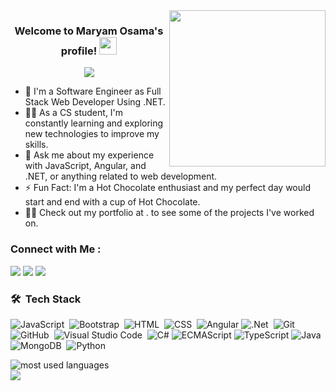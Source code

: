 
<img width="250" align="right" src="https://c.tenor.com/_DOBjnGspYAAAAAM/code-coding.gif">

<h3 align="center">
  Welcome to Maryam Osama's profile!
  <img src="https://media.giphy.com/media/hvRJCLFzcasrR4ia7z/giphy.gif" width="28">
</h3>

<!-- Typing SVG by DenverCoder1 - https://github.com/DenverCoder1/readme-typing-svg -->
<p align="center">
  <a href="https://github.com/DenverCoder1/readme-typing-svg"><img src="https://readme-typing-svg.herokuapp.com/?lines=Full-stack%20web%20developer;Always%20learning%20new%20things&font=Fira%20Code&center=true&width=440&height=45&color=f75c7e&vCenter=true&size=22"></a>
</p> 

- 🏢 I'm a Software Engineer as Full Stack Web Developer Using .NET.
- 👨‍💻 As a CS student, I'm constantly learning and exploring new technologies to improve my skills.
- 💬 Ask me about my experience with JavaScript, Angular, and .NET, or anything related to web development.
- ⚡ Fun Fact: I'm a Hot Chocolate enthusiast and my perfect day would start and end with a cup of Hot Chocolate.
- 👨‍💻 Check out my portfolio at . to see some of the projects I've worked on.


### Connect with Me :

<a href="https://linkedin.com/in/maryam-osama-55b81a202" target="_blank"><img src="https://img.shields.io/badge/-Maryam%20Osama-0077B5?style=for-the-badge&logo=Linkedin&logoColor=white"/></a>
<a href="https://t.me/maryamosama200" target="_blank"><img src="https://img.shields.io/badge/-Maryam%20Osama-0077B5?style=for-the-badge&logo=Telegram&logoColor=white"/></a>
<a href="https://www.facebook.com/share/191Lym1s2j/" target="_blank"><img src="https://img.shields.io/badge/-Maryam%20Osama-0077B5?style=for-the-badge&logo=Facebook&logoColor=white"/></a>

### 🛠 &nbsp;Tech Stack
![JavaScript](https://img.shields.io/badge/-JavaScript-05122A?style=flat&logo=javascript)&nbsp;
![Bootstrap](https://img.shields.io/badge/-Bootstrap-05122A?style=flat&logo=bootstrap&logoColor=563D7C)&nbsp;
![HTML](https://img.shields.io/badge/-HTML-05122A?style=flat&logo=HTML5)&nbsp;
![CSS](https://img.shields.io/badge/-CSS-05122A?style=flat&logo=CSS3&logoColor=1572B6)&nbsp;
![Angular](https://img.shields.io/badge/-Angular-05122A?style=flat&logo=react)
![.Net](https://img.shields.io/badge/-.NET-05122A?style=flat&logo=.net&logoColor=339933)&nbsp;
![Git](https://img.shields.io/badge/-Git-05122A?style=flat&logo=git)&nbsp;
![GitHub](https://img.shields.io/badge/-GitHub-05122A?style=flat&logo=github)&nbsp;
![Visual Studio Code](https://img.shields.io/badge/-Visual%20Studio%20Code-05122A?style=flat&logo=visual-studio-code&logoColor=007ACC)&nbsp;
![C#](https://img.shields.io/badge/-C%23-05122A?style=flat&logo=c%23)
![ECMAScript](https://img.shields.io/badge/-ECMAScript-05122A?style=flat&logo=javascript)
![TypeScript](https://img.shields.io/badge/-TypeScript-05122A?style=flat&logo=typescript)
![Java](https://img.shields.io/badge/-Java-05122A?style=flat&logo=openjdk)
![MongoDB](https://img.shields.io/badge/-MongoDB-05122A?style=flat&logo=MongoDB)&nbsp;
![Python](https://img.shields.io/badge/-Python%20-05122A?style=flat&logo=python)&nbsp;




<img align="left" src="https://github-readme-stats.vercel.app/api/top-langs?username=yousefdergham&show_icons=true&locale=en&layout=compact&theme=radical" alt="most used languages" />
<br>
<a href="https://komarev.com/ghpvc/?username=yousefdergham&style=for-the-badge">
    <img src="https://komarev.com/ghpvc/?username=yousefdergham&style=for-the-badge">
</a>
